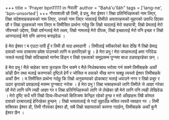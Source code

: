 +++
title = 'Prayer bpn11111 in नेपाली'
author = "Bahá'u'lláh"
tags = ['lang-ne', 'bpn-unsorted']
+++
गौरवशाली छौ तिमी, हे प्रभु, मेरा ईश्वर ! तिम्रा प्रतिनिधिहरूको नाम लिएर, तिम्रा संदेशवाहकहरूको नाम लिएर, उनको नाम लिएर जसलाई तिमीले अवतारहरूको मुहारको उपाधि दिएका छौ र तिम्रा दूतहरूको नाम लिएर म तिमीसित प्रार्थना गर्दछु कि तिम्रो यादलाई मेरो सहयात्री, तिम्रो प्रेमलाई  मेरो जीवनको उद्देश्य, तिम्रो दर्शनलाई मेरो लक्ष्य, तिम्रो नामलाई मेरो दीपक, तिम्रो इच्छालाई मेरो पनि इच्छा र तिम्रो आनन्दलाई मेरो पनि आनन्द बनाइदेऊ । 

हे मेरा ईश्वर ! म एउटा पापी हूँ र तिमी हौ सदा क्षमादानी । तिमीलाई स्वीकारेको बेला देखि नै तिम्रो प्रेमाद्र दयाको भव्य दरबारमा प्रवेश पाउनको लागि म हतारिएको छु । हे मेरा प्रभु ! मेरा पापहरूलाई क्षमा गरिदेऊ जसले मलाई तिम्रो सदिच्छाको मार्गमा हिंड्न र तिम्रो एकताको समुद्रसम्म पुग्नमा बाधा ठड्याइरहेका छन् । 

हे मेरा प्रभु ! मैले चाहेका सारा कुराहरू दिन सक्ने र मैले निर्धक्कसाथ भरोसा गर्न सक्ने तिमीबाहके अर्को कोही छैन तथा मलाई करुणाको दृष्टिले हेर्ने र जोसित म दयाको भीख माग्न सक्छु त्यस्तो ईश्वर तिमीबाहके अर्को छैन । म तिमीसित प्रार्थना गर्दछु कि तिम्रो अनुकम्पाको ढोकाबाट मलाई धपाउने नगर र तिम्रो प्रचुर र उदार कृपाको प्रवाहलाई मसम्म पुग्नबाट नरोक । हे मेरा प्रभु ! तिम्रा भक्तहरूको लागि तिमीले जे आज्ञा गरेका छौ मेरो लागि पनि त्यही आज्ञा गर र तिम्रा प्रतिनिधिहरूको लागि जे लेखेका छौ मेरो लागि पनि त्यही लेखिदेऊ । मेरो दृष्टि सधैं भरि तिम्रो दिव्य–विधानको क्षितिजमा केन्द्रित रहेको हुन्छ र मरो आँखाहरू तिम्रै कोमल दयाको दरबारलाई हेरिरहेका हुन्छन् । तिम्रो भव्यतालाई जे गर्दा सुहाउँछ मसित त्यस्तै व्यवहार गर । तिमी शक्तिका ईश्वर हौ, तिमी गौरवका ईश्वर हौ, सबै तिम्रो सहायताको कामना गदर्छन्, तिमीबाहके अर्को कुनै ईश्वर छैन ।
